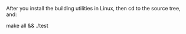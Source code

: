 After you install the building utilities in Linux, then cd to the source tree, and:

make all && ./test


